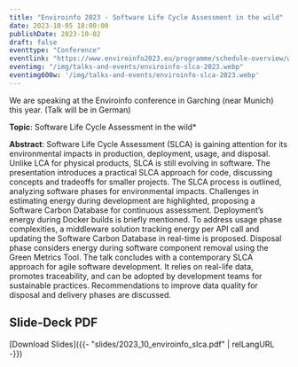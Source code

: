 ```yaml
---
title: "Enviroinfo 2023 - Software Life Cycle Assessment in the wild"
date: 2023-10-05 18:00:00
publishDate: 2023-10-02
draft: false
eventtype: "Conference"
eventlink: "https://www.enviroinfo2023.eu/programme/schedule-overview/wednesday-schedule/#1894286d"
eventimg: "/img/talks-and-events/enviroinfo-slca-2023.webp"
eventimg600w: '/img/talks-and-events/enviroinfo-slca-2023.webp'
---
```


We are speaking at the Enviroinfo conference in Garching (near Munich) this year. (Talk will be in German)

**Topic**: Software Life Cycle Assessment in the wild*

**Abstract**: Software Life Cycle Assessment (SLCA) is gaining attention for its environmental impacts in production, deployment, usage, and disposal. Unlike LCA for physical products, SLCA is still evolving in software. The presentation introduces a practical SLCA approach for code, discussing concepts and tradeoffs for smaller projects. The SLCA process is outlined, analyzing software phases for environmental impacts. Challenges in estimating energy during development are highlighted, proposing a Software Carbon Database for continuous assessment. Deployment’s energy during Docker builds is briefly mentioned. To address usage phase complexities, a middleware solution tracking energy per API call and updating the Software Carbon Database in real-time is proposed. Disposal phase considers energy during software component removal using the Green Metrics Tool. The talk concludes with a contemporary SLCA approach for agile software development. It relies on real-life data, promotes traceability, and can be adopted by development teams for sustainable practices. Recommendations to improve data quality for disposal and delivery phases are discussed.



## Slide-Deck PDF

[Download Slides]({{- "slides/2023_10_enviroinfo_slca.pdf" | relLangURL -}})


